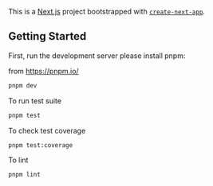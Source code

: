 This is a [Next.js](https://nextjs.org/) project bootstrapped with [`create-next-app`](https://github.com/vercel/next.js/tree/canary/packages/create-next-app).

## Getting Started

First, run the development server please install pnpm:

from https://pnpm.io/

```bash
pnpm dev

```

To run test suite


```bash
pnpm test

```


To check test coverage


```bash
pnpm test:coverage

```


To lint 


```bash
pnpm lint

```


